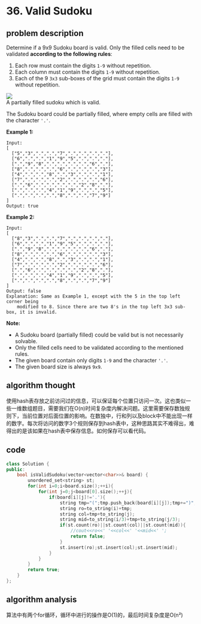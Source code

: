 # 36. Valid Sudoku

## problem description

Determine if a 9x9 Sudoku board is valid. Only the filled cells need to be validated **according to the following rules**:

1. Each row must contain the digits `1-9` without repetition.
2. Each column must contain the digits `1-9` without repetition.
3. Each of the 9 `3x3` sub-boxes of the grid must contain the digits `1-9` without repetition.

![](https://upload.wikimedia.org/wikipedia/commons/thumb/f/ff/Sudoku-by-L2G-20050714.svg/250px-Sudoku-by-L2G-20050714.svg.png)  
A partially filled sudoku which is valid.

The Sudoku board could be partially filled, where empty cells are filled with the character `'.'`.

**Example 1:**

```text
Input:
[
  ["5","3",".",".","7",".",".",".","."],
  ["6",".",".","1","9","5",".",".","."],
  [".","9","8",".",".",".",".","6","."],
  ["8",".",".",".","6",".",".",".","3"],
  ["4",".",".","8",".","3",".",".","1"],
  ["7",".",".",".","2",".",".",".","6"],
  [".","6",".",".",".",".","2","8","."],
  [".",".",".","4","1","9",".",".","5"],
  [".",".",".",".","8",".",".","7","9"]
]
Output: true
```

**Example 2:**

```text
Input:
[
  ["8","3",".",".","7",".",".",".","."],
  ["6",".",".","1","9","5",".",".","."],
  [".","9","8",".",".",".",".","6","."],
  ["8",".",".",".","6",".",".",".","3"],
  ["4",".",".","8",".","3",".",".","1"],
  ["7",".",".",".","2",".",".",".","6"],
  [".","6",".",".",".",".","2","8","."],
  [".",".",".","4","1","9",".",".","5"],
  [".",".",".",".","8",".",".","7","9"]
]
Output: false
Explanation: Same as Example 1, except with the 5 in the top left corner being 
    modified to 8. Since there are two 8's in the top left 3x3 sub-box, it is invalid.
```

**Note:**

* A Sudoku board \(partially filled\) could be valid but is not necessarily solvable.
* Only the filled cells need to be validated according to the mentioned rules.
* The given board contain only digits `1-9` and the character `'.'`.
* The given board size is always `9x9`.

## algorithm thought

使用hash表存放之前访问过的信息，可以保证每个位置只访问一次。这也类似一些一维数组题目，需要我们在O\(n\)时间复杂度内解决问题。这里需要保存数独规则下，当前位置对后面位置的影响。在数独中，行和列以及block中不能出现一样的数字。每次将访问的数字3个规则保存到hash表中，这种思路其实不难得出，难得出的是该如果在hash表中保存信息。如何保存可以看代码。

## code

```cpp
class Solution {
public:
    bool isValidSudoku(vector<vector<char>>& board) {
        unordered_set<string> st;
        for(int i=0;i<board.size();++i){
            for(int j=0;j<board[0].size();++j){
                if(board[i][j]!='.'){
                    string tmp="(";tmp.push_back(board[i][j]);tmp+=")";
                    string ro=to_string(i)+tmp;
                    string col=tmp+to_string(j);
                    string mid=to_string(i/3)+tmp+to_string(j/3);
                    if(st.count(ro)||st.count(col)||st.count(mid)){
                        //cout<<ro<<' '<<col<<' '<<mid<<' ';
                        return false;
                    }
                    st.insert(ro);st.insert(col);st.insert(mid);
                }
            }
        }
        return true;
    }
};
```

## algorithm analysis

算法中有两个for循环，循环中进行的操作是O\(1\)的，最后时间复杂度是O\(n²\)

